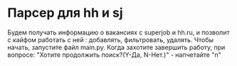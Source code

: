 # Парсер для hh и sj

Будем получать информацию о вакансиях с superjob и hh.ru, и позволит с кайфом работать с ней : добавлять, фильтровать,
удалять. Чтобы начать, запустите файл main.py. Когда захотите завершить работу, при вопросе: "Хотите продолжить поиск?(Y-Да, N-Нет.)" - напчетайте "n"